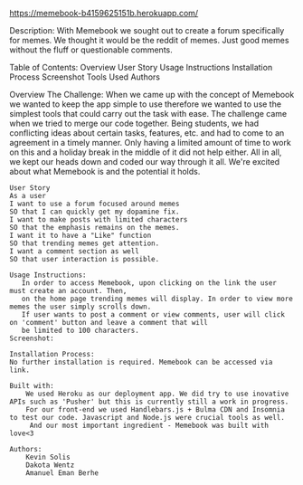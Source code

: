 https://memebook-b4159625151b.herokuapp.com/


Description:
    With Memebook we sought out to create a forum specifically for memes. We thought it would be the reddit of memes. Just good memes
    without the fluff or questionable comments. 

Table of Contents:
    Overview
    User Story
    Usage Instructions
    Installation Process
    Screenshot
    Tools Used
    Authors

Overview
    The Challenge:
    When we came up with the concept of Memebook we wanted to keep the app simple to use therefore we wanted to use the simplest tools
    that could carry out the task with ease. The challenge came when we tried to merge our code together. Being students, we had conflicting ideas about 
    certain tasks, features, etc. and had to come to an agreement in a timely manner. Only having a limited amount of time to work on this and a holiday break in the middle
    of it did not help either. All in all, we kept our heads down and coded our way through it all. We're excited about what Memebook is and the potential it holds.

    User Story
    As a user
    I want to use a forum focused around memes
    SO that I can quickly get my dopamine fix.
    I want to make posts with limited characters
    SO that the emphasis remains on the memes.
    I want it to have a "Like" function 
    SO that trending memes get attention.
    I want a comment section as well 
    SO that user interaction is possible.

    Usage Instructions:
       In order to access Memebook, upon clicking on the link the user must create an account. Then, 
       on the home page trending memes will display. In order to view more memes the user simply scrolls down. 
       If user wants to post a comment or view comments, user will click on 'comment' button and leave a comment that will
       be limited to 100 characters. 
    Screenshot:

    Installation Process:
    No further installation is required. Memebook can be accessed via link.

    Built with:
        We used Heroku as our deployment app. We did try to use inovative APIs such as 'Pusher' but this is currently still a work in progress.
        For our front-end we used Handlebars.js + Bulma CDN and Insomnia to test our code. Javascript and Node.js were crucial tools as well.
         And our most important ingredient - Memebook was built with love<3

    Authors:
        Kevin Solis
        Dakota Wentz
        Amanuel Eman Berhe